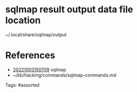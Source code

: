 # sqlmap result output data file location
~/.local/share/sqlmap/output

# References
- [20221003150709](/zet/20221003150709/) sqlmap
- ~/kb/hacking/commands/sqlmap-commands.md

Tags:
    #assorted

